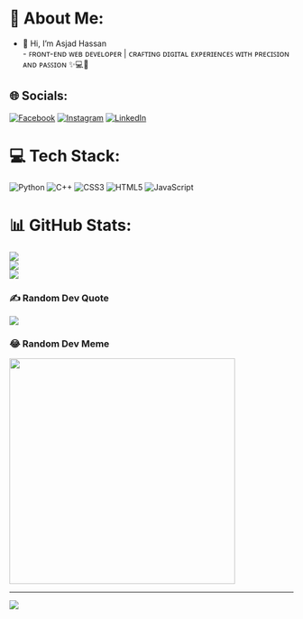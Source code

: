 # 💫 About Me:
- 👋 Hi, I’m Asjad Hassan<br>- ꜰʀᴏɴᴛ-ᴇɴᴅ ᴡᴇʙ ᴅᴇᴠᴇʟᴏᴘᴇʀ | ᴄʀᴀꜰᴛɪɴɢ ᴅɪɢɪᴛᴀʟ ᴇxᴘᴇʀɪᴇɴᴄᴇꜱ ᴡɪᴛʜ ᴘʀᴇᴄɪꜱɪᴏɴ ᴀɴᴅ ᴘᴀꜱꜱɪᴏɴ ✨💻🌟

## 🌐 Socials:
[![Facebook](https://img.shields.io/badge/Facebook-%231877F2.svg?logo=Facebook&logoColor=white)](https://facebook.com/the.shadowboi) [![Instagram](https://img.shields.io/badge/Instagram-%23E4405F.svg?logo=Instagram&logoColor=white)](https://instagram.com/sudo.asjad) [![LinkedIn](https://img.shields.io/badge/LinkedIn-%230077B5.svg?logo=linkedin&logoColor=white)](https://linkedin.com/in/asjad-hassan) 

# 💻 Tech Stack:
![Python](https://img.shields.io/badge/python-3670A0?style=for-the-badge&logo=python&logoColor=ffdd54) ![C++](https://img.shields.io/badge/c++-%2300599C.svg?style=for-the-badge&logo=c%2B%2B&logoColor=white) ![CSS3](https://img.shields.io/badge/css3-%231572B6.svg?style=for-the-badge&logo=css3&logoColor=white) ![HTML5](https://img.shields.io/badge/html5-%23E34F26.svg?style=for-the-badge&logo=html5&logoColor=white) ![JavaScript](https://img.shields.io/badge/javascript-%23323330.svg?style=for-the-badge&logo=javascript&logoColor=%23F7DF1E)
# 📊 GitHub Stats:
![](https://github-readme-stats.vercel.app/api?username=asjad-hassan&theme=dark&hide_border=false&include_all_commits=false&count_private=false)<br/>
![](https://github-readme-streak-stats.herokuapp.com/?user=asjad-hassan&theme=dark&hide_border=false)<br/>
![](https://github-readme-stats.vercel.app/api/top-langs/?username=asjad-hassan&theme=dark&hide_border=false&include_all_commits=false&count_private=false&layout=compact)

### ✍️ Random Dev Quote
![](https://quotes-github-readme.vercel.app/api?type=horizontal&theme=radical)

### 😂 Random Dev Meme
<img src='https://randommeme-five.vercel.app/' style="height: 400px;"/>

---
[![](https://visitcount.itsvg.in/api?id=asjad-hassan&icon=8&color=0)](https://visitcount.itsvg.in)

<!-- Proudly created with GPRM ( https://gprm.itsvg.in ) -->
